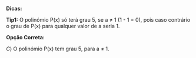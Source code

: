 **Dicas:**

**Tip1:** O polinómio P(x) só terá grau 5, se a ≠ 1 (1 - 1 = 0), pois caso contrário o grau de P(x) para qualquer valor de a seria 1.

**Opção Correta:**

$C$) O polinómio P(x) tem grau 5, para a ≠ 1.

